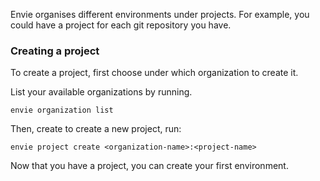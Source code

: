 
Envie organises different environments under projects. For example, you could have a project for each git repository you have.

### Creating a project

To create a project, first choose under which organization to create it.

List your available organizations by running.

```
envie organization list
```

Then, create to create a new project, run:

```
envie project create <organization-name>:<project-name>
```

Now that you have a project, you can create your first environment.
